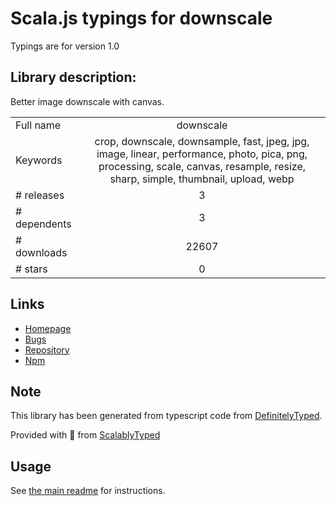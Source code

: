 
# Scala.js typings for downscale

Typings are for version 1.0

## Library description:
Better image downscale with canvas.

|                    |                 |
| ------------------ | :-------------: |
| Full name          | downscale |
| Keywords           | crop, downscale, downsample, fast, jpeg, jpg, image, linear, performance, photo, pica, png, processing, scale, canvas, resample, resize, sharp, simple, thumbnail, upload, webp |
| # releases         | 3 |
| # dependents       | 3 |
| # downloads        | 22607 |
| # stars            | 0 |

## Links
- [Homepage](https://github.com/ytiurin/downscale)
- [Bugs](https://github.com/ytiurin/downscale/issues)
- [Repository](https://github.com/ytiurin/downscale)
- [Npm](https://www.npmjs.com/package/downscale)
    


## Note
This library has been generated from typescript code from [DefinitelyTyped](https://definitelytyped.org).

Provided with :purple_heart: from [ScalablyTyped](https://github.com/oyvindberg/ScalablyTyped)

## Usage
See [the main readme](../../readme.md) for instructions.



